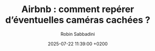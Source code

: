 ---
layout: post
title: "Airbnb : comment repérer d’éventuelles caméras cachées ?"
link: "https://www.presse-citron.net/airbnb-comment-reperer-deventuelles-cameras-cachees"
author: "Robin Sabbadini"
published_date: "23/07/2025"
description: "Bien que la plateforme Airbnb interdise désormais toute caméra à l’intérieur des logements, certains hôtes continuent de jouer avec les règles. Voici comment repérer les éventuelles caméras planquées dans votre prochaine location."
language: "fr"
categories: 
   - Liens
tags: "hacking surveillance voyage"
og-tags: "hacking surveillance voyage"
date: "2025-07-22 11:39:00 +0200"
permalink: /:categories/:year/:month/:day/:title/
---